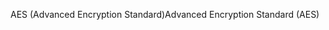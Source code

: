 <span data-ttu-id="2764a-101">AES (Advanced Encryption Standard)</span><span class="sxs-lookup"><span data-stu-id="2764a-101">Advanced Encryption Standard (AES)</span></span>